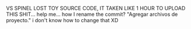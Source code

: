 VS SPINEL LOST TOY SOURCE CODE,
IT TAKEN LIKE 1 HOUR TO UPLOAD THIS SHIT...
help me... how I rename the commit?
"Agregar archivos de proyecto." i don't know how to change that XD
